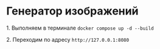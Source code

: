 <h1>Генератор изображений</h1>

<p>1. Выполняем в терминале <code>docker compose up -d --build</code></p>
<p>2. Переходим по адресу <code>http://127.0.0.1:8080</code></p>
